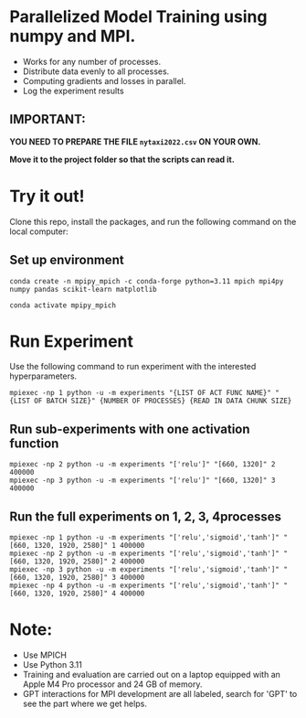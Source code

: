 # Parallelized Model Training using numpy and MPI.
- Works for any number of processes.
- Distribute data evenly to all processes.
- Computing gradients and losses in parallel.
- Log the experiment results
## IMPORTANT: 
**YOU NEED TO PREPARE THE FILE `nytaxi2022.csv` ON YOUR OWN.**

**Move it to the project folder so that the scripts can read it.**

# Try it out!
Clone this repo, install the packages, and run the following command on the local computer:

## Set up environment
```
conda create -n mpipy_mpich -c conda-forge python=3.11 mpich mpi4py numpy pandas scikit-learn matplotlib
 
conda activate mpipy_mpich
```

# Run Experiment
Use the following command to run experiment with the interested hyperparameters.
```
mpiexec -np 1 python -u -m experiments "{LIST OF ACT FUNC NAME}" "{LIST OF BATCH SIZE}" {NUMBER OF PROCESSES} {READ IN DATA CHUNK SIZE}
```

## Run sub-experiments with one activation function
```
mpiexec -np 2 python -u -m experiments "['relu']" "[660, 1320]" 2 400000
mpiexec -np 3 python -u -m experiments "['relu']" "[660, 1320]" 3 400000
```


## Run the full experiments on 1, 2, 3, 4processes
```
mpiexec -np 1 python -u -m experiments "['relu','sigmoid','tanh']" "[660, 1320, 1920, 2580]" 1 400000
mpiexec -np 2 python -u -m experiments "['relu','sigmoid','tanh']" "[660, 1320, 1920, 2580]" 2 400000
mpiexec -np 3 python -u -m experiments "['relu','sigmoid','tanh']" "[660, 1320, 1920, 2580]" 3 400000
mpiexec -np 4 python -u -m experiments "['relu','sigmoid','tanh']" "[660, 1320, 1920, 2580]" 4 400000
```

# Note:
- Use MPICH
- Use Python 3.11
- Training and evaluation are carried out on a laptop equipped with an Apple M4 Pro processor and 24 GB of memory.
- GPT interactions for MPI development are all labeled, search for 'GPT' to see the part where we get helps. 



